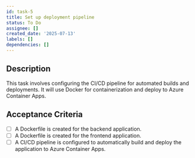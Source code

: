 ```yaml
---
id: task-5
title: Set up deployment pipeline
status: To Do
assignee: []
created_date: '2025-07-13'
labels: []
dependencies: []
---
```


## Description

This task involves configuring the CI/CD pipeline for automated builds and deployments. It will use Docker for containerization and deploy to Azure Container Apps.

## Acceptance Criteria

- [ ] A Dockerfile is created for the backend application.
- [ ] A Dockerfile is created for the frontend application.
- [ ] A CI/CD pipeline is configured to automatically build and deploy the application to Azure Container Apps.

